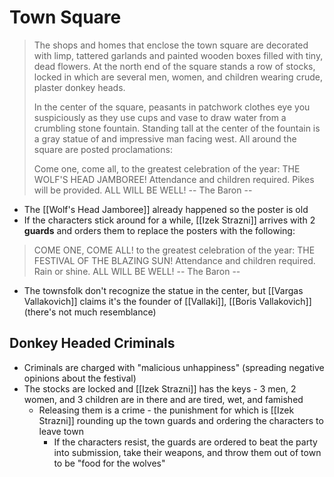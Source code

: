 # Town Square
> The shops and homes that enclose the town square are decorated with limp, tattered garlands and painted wooden boxes filled with tiny, dead flowers. At the north end of the square stands a row of stocks, locked in which are several men, women, and children wearing crude, plaster donkey heads.
> 
> In the center of the square, peasants in patchwork clothes eye you suspiciously as they use cups and vase to draw water from a crumbling stone fountain. Standing tall at the center of the fountain is a gray statue of and impressive man facing west. All around the square are posted proclamations:
> 
> Come one, come all,
> to the greatest celebration of the year:
> THE WOLF'S HEAD JAMBOREE!
> Attendance and children required.
> Pikes will be provided.
> ALL WILL BE WELL!
> -- The Baron --

* The [[Wolf's Head Jamboree]] already happened so the poster is old
* If the characters stick around for a while, [[Izek Strazni]] arrives with 2 **guards** and orders them to replace the posters with the following:

> COME ONE, COME ALL!
> to the greatest celebration of the year:
> THE FESTIVAL OF THE BLAZING SUN!
> Attendance and children required.
> Rain or shine.
> ALL WILL BE WELL!
>  -- The Baron --

* The townsfolk don't recognize the statue in the center, but [[Vargas Vallakovich]] claims it's the founder of [[Vallaki]], [[Boris Vallakovich]] (there's not much resemblance)

## Donkey Headed Criminals
* Criminals are charged with "malicious unhappiness" (spreading negative opinions about the festival)
* The stocks are locked and [[Izek Strazni]] has the keys - 3 men, 2 women, and 3 children are in there and are tired, wet, and famished
  * Releasing them is a crime - the punishment for which is [[Izek Strazni]] rounding up the town guards and ordering the characters to leave town
    * If the characters resist, the guards are ordered to beat the party into submission, take their weapons, and throw them out of town to be "food for the wolves"